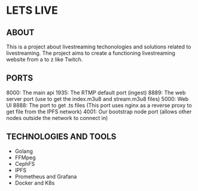 # LETS LIVE

## ABOUT
This is a project about livestreaming techonologies and solutions related to livestreaming.
The project aims to create a functioning livestreaming website from a to z like Twitch.

## PORTS
8000: The main api
1935: The RTMP default port (ingest)
8889: The web server port (use to get the index.m3u8 and stream.m3u8 files)
5000: Web UI
8888: The port to get .ts files (This port uses nginx as a reverse proxy to get file from the IPFS network)
4001: Our bootstrap node port (allows other nodes outside the network to connect in)

## TECHNOLOGIES AND TOOLS
- Golang
- FFMpeg
- CephFS
- IPFS
- Prometheus and Grafana
- Docker and K8s
